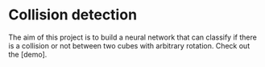 # Collision detection

The aim of this project is to build a neural network that can classify if there is a collision or not between two cubes with arbitrary rotation. Check out the [demo].